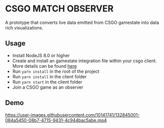 # CSGO MATCH OBSERVER
A prototype that converts live data emitted from CSGO gamestate into data rich visualizations.

## Usage
* Install NodeJS 8.0 or higher
* Create and install an gamestate integration file within your csgo client. More details can be found [here](https://developer.valvesoftware.com/wiki/Counter-Strike:_Global_Offensive_Game_State_Integration)
* Run ```yarn install``` in the root of the project
* Run ```yarn install``` in the client folder
* Run ```yarn start``` in the client folder
* Join a CSGO game as an observer

## Demo
https://user-images.githubusercontent.com/10141741/132845001-084a5450-08b7-4715-9431-4c944bac5abe.mp4

